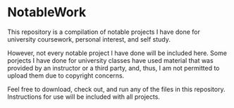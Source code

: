 # NotableWork
This repository is a compilation of notable projects I have done for university coursework, personal interest,
and self study. 

However, not every notable project I have done will be included here. Some porjects I have done for university classes
have used material that was provided by an instructor or a third party, and, thus, I am not permitted to upload them
due to copyright concerns. 

Feel free to download, check out, and run any of the files in this repository. Instructions for use will be included with all
projects. 
